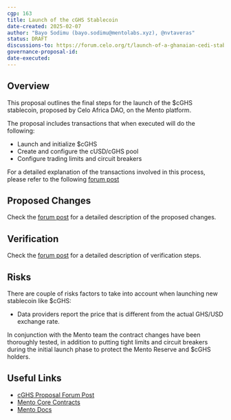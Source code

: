 ```yaml
---
cgp: 163
title: Launch of the cGHS Stablecoin
date-created: 2025-02-07
author: "Bayo Sodimu (bayo.sodimu@mentolabs.xyz), @nvtaveras"
status: DRAFT
discussions-to: https://forum.celo.org/t/launch-of-a-ghanaian-cedi-stablecoin-cghs/9289
governance-proposal-id:
date-executed:
---
```


## Overview

This proposal outlines the final steps for the launch of the $cGHS stablecoin, proposed by Celo Africa DAO, on the Mento platform.

The proposal includes transactions that when executed will do the following:

- Launch and initialize $cGHS
- Create and configure the cUSD/cGHS pool
- Configure trading limits and circuit breakers

For a detailed explanation of the transactions involved in this process, please refer to the following [forum post](https://forum.celo.org/t/launch-of-a-ghanaian-cedi-stablecoin-cghs/9289)

## Proposed Changes

Check the [forum post](https://forum.celo.org/t/launch-of-a-ghanaian-cedi-stablecoin-cghs/9289) for a detailed description of the proposed changes.

## Verification

Check the [forum post](https://forum.celo.org/t/launch-of-a-ghanaian-cedi-stablecoin-cghs/9289) for a detailed description of verification steps.

## Risks

There are couple of risks factors to take into account when launching new stablecoin like $cGHS:

- Data providers report the price that is different from the actual GHS/USD exchange rate.

In conjunction with the Mento team the contract changes have been thoroughly tested, in addition to putting tight limits and circuit breakers during the initial launch phase to protect the Mento Reserve and $cGHS holders.

## Useful Links

- [cGHS Proposal Forum Post](https://forum.celo.org/t/launch-of-a-ghanaian-cedi-stablecoin-cghs/9289)
- [Mento Core Contracts](https://github.com/mento-protocol/mento-core)
- [Mento Docs](https://docs.mento.org)
